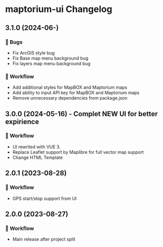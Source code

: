 # maptorium-ui Changelog

## 3.1.0 (2024-06-)

### 🔧 Bugs

- Fix ArcGIS style bug
- Fix Base map menu background bug
- Fix layers map menu background bug

### 🔧 Workflow

- Add additional styles for MapBOX and Maptorium maps
- Add ability to input API key for MapBOX and Maptorium maps
- Remove unnecessary dependencies from package.json

## 3.0.0 (2024-05-16) - Complet NEW UI for better expirience

### 🔧 Workflow

- UI rewrited with VUE 3.
- Replace Leaflet support by Maplibre for full vector map support
- Change HTML Template

## 2.0.1 (2023-08-28)

### 🔧 Workflow

- GPS start/stop support from UI

## 2.0.0 (2023-08-27)

### 🔧 Workflow

- Main release after project split
